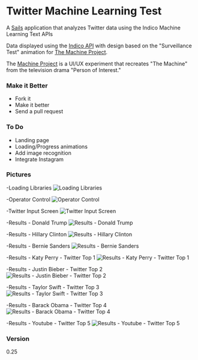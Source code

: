 # Twitter Machine Learning Test

A [Sails](http://sailsjs.org) application that analyzes Twitter data using the Indico Machine Learning Text APIs

Data displayed using the [Indico API](https://indico.io) with design based on the "Surveillance Test" animation for [The Machine Project](http://themachineproject.org/). 

The [Machine Project](https://github.com/the-machine-project) is a UI/UX experiment that recreates "The Machine" from the television drama "Person of Interest."


### Make it Better

- Fork it
- Make it better
- Send a pull request

### To Do

- Landing page
- Loading/Progress animations
- Add image recognition
- Integrate Instagram

### Pictures

-Loading Libraries
![Loading Libraries](http://i.imgur.com/RpuioOT.png)

-Operator Control
![Operator Control](http://i.imgur.com/YZnQ3Zt.png)

-Twitter Input Screen
![Twitter Input Screen](http://i.imgur.com/Hx0eQga.png)

-Results - Donald Trump
![Results - Donald Trump](http://i.imgur.com/R3NGE3u.png)

-Results - Hillary Clinton
![Results - Hillary Clinton](http://i.imgur.com/oDNfUVp.png)

-Results - Bernie Sanders
![Results - Bernie Sanders](http://i.imgur.com/KU2n1P9.png)

-Results - Katy Perry - Twitter Top 1
![Results - Katy Perry - Twitter Top 1](http://i.imgur.com/6t0LQLN.png)

-Results - Justin Bieber - Twitter Top 2
![Results - Justin Bieber - Twitter Top 2](http://i.imgur.com/5RwklVL.png)

-Results - Taylor Swift - Twitter Top 3
![Results - Taylor Swift - Twitter Top 3](http://i.imgur.com/NeumeRv.png)

-Results - Barack Obama - Twitter Top 4
![Results - Barack Obama - Twitter Top 4](http://i.imgur.com/sYd72ui.png)

-Results - Youtube - Twitter Top 5
![Results - Youtube - Twitter Top 5](http://i.imgur.com/2IPKR89.png)

### Version
0.25
